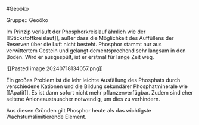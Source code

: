 #Geoöko 

Gruppe:: Geoöko

Im Prinzip verläuft der Phosphorkreislauf ähnlich wie der [[Stickstoffkreislauf]], außer dass die Möglichkeit des Auffüllens der Reserven über die Luft nicht besteht. Phosphor stammt nur aus verwittertem Gestein und gelangt dementsprechend sehr langsam in den Boden. Wird er ausgespült, ist er erstmal für lange Zeit weg.

![[Pasted image 20240718134057.png]]

Ein großes Problem ist die lehr leichte Ausfällung des Phosphats durch verschiedene Kationen und die Bildung sekundärer Phosphatminerale wie [[Apatit]]. Es ist dann sofort nicht mehr pflanzenverfügbar. Zudem sind eher seltene Anioneaustauscher notwendig, um dies zu verhindern.

Aus diesen Gründen gilt Phosphor heute als das wichtigste Wachstumslimitierende Element.